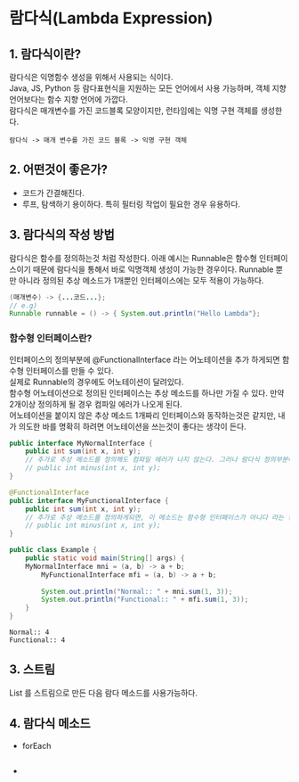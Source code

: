# 람다식(Lambda Expression)

## 1. 람다식이란?
람다식은 익명함수 생성을 위해서 사용되는 식이다.  
Java, JS, Python 등 람다표현식을 지원하는 모든 언어에서 사용 가능하며, 객체 지향 언어보다는 함수 지향 언어에 가깝다.  
람다식은 매개변수를 가진 코드블록 모양이지만, 런타임에는 익명 구현 객체를 생성한다.  
```
람다식 -> 매개 변수를 가진 코드 블록 -> 익명 구현 객체
```



## 2. 어떤것이 좋은가?
* 코드가 간결해진다.
* 루프, 탐색하기 용이하다. 특히 필터링 작업이 필요한 경우 유용하다.
## 3. 람다식의 작성 방법
람다식은 함수를 정의하는것 처럼 작성한다.  아래 예시는 Runnable은 함수형 인터페이스이기 때문에 람다식을 통해서 바로 익명객체 생성이 가능한 경우이다.
Runnable 뿐만 아니라 정의된 추상 메소드가 1개뿐인 인터페이스에는 모두 적용이 가능하다.
``` Java
(매개변수) -> {...코드...};
// e.g) 
Runnable runnable = () -> { System.out.println("Hello Lambda"};
```
### 함수형 인터페이스란?
인터페이스의 정의부분에 @FunctionalInterface 라는 어노테이션을 추가 하게되면 함수형 인터페이스를 만들 수 있다.  
실제로 Runnable의 경우에도 어노테이션이 달려있다.  
함수형 어노테이션으로 정의된 인터페이스는 추상 메소드를 하나만 가질 수 있다. 만약 2개이상 정의하게 될 경우 컴파일 에러가 나오게 된다.  
어노테이션을 붙이지 않은 추상 메소드 1개짜리 인터페이스와 동작하는것은 같지만, 내가 의도한 바를 명확히 하려면 어노테이션을 쓰는것이 좋다는 생각이 든다.

``` Java
public interface MyNormalInterface {
	public int sum(int x, int y);
	// 추가로 추상 메소드를 정의해도 컴파일 에러가 나지 않는다. 그러나 람다식 정의부분에서 컴파일 에러가 발생한다.
  	// public int minus(int x, int y);  
}
```
``` Java
@FunctionalInterface
public interface MyFunctionalInterface {
	public int sum(int x, int y);
	// 추가로 추상 메소드를 정의하게되면, 이 메소드는 함수형 인터페이스가 아니다 라는 컴파일 에러가 발생한다.
  	// public int minus(int x, int y);  
}
```
``` Java
public class Example {
	public static void main(String[] args) {
    MyNormalInterface mni = (a, b) -> a + b; 
		MyFunctionalInterface mfi = (a, b) -> a + b;
			
		System.out.println("Normal:: " + mni.sum(1, 3));
		System.out.println("Functional:: " + mfi.sum(1, 3));
	}
}
```
```
Normal:: 4
Functional:: 4
```

## 3. 스트림
List 를 스트림으로 만든 다음 람다 메소드를 사용가능하다.
## 4. 람다식 메소드
* forEach
``` Java

```
* 
